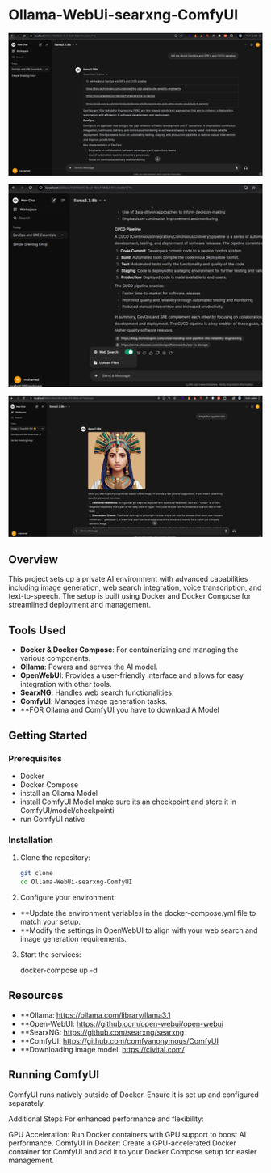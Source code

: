 # Ollama-WebUi-searxng-ComfyUI

![ChatBot](Image/1.png)

![ChatBotWithWebSearch](Image/2.png)

![ChatBotImageGenerate](Image/3.png)

## Overview

This project sets up a private AI environment with advanced capabilities including image generation, web search integration, voice transcription, and text-to-speech. The setup is built using Docker and Docker Compose for streamlined deployment and management.

## Tools Used

- **Docker & Docker Compose**: For containerizing and managing the various components.
- **Ollama**: Powers and serves the AI model.
- **OpenWebUI**: Provides a user-friendly interface and allows for easy integration with other tools.
- **SearxNG**: Handles web search functionalities.
- **ComfyUI**: Manages image generation tasks.
- **FOR Ollama and ComfyUI you have to download A Model

## Getting Started

### Prerequisites

- Docker
- Docker Compose
- install an Ollama Model
- install ComfyUI Model make sure its an checkpoint and store it in ComfyUI/model/checkpointi
- run ComfyUI native

### Installation

1. Clone the repository:
   ```bash
   git clone
   cd Ollama-WebUi-searxng-ComfyUI

2. Configure your environment:

- **Update the environment variables in the docker-compose.yml file to match your setup.
- **Modify the settings in OpenWebUI to align with your web search and image generation requirements.

3. Start the services:

   docker-compose up -d

## Resources

- **Ollama: https://ollama.com/library/llama3.1
- **Open-WebUI: https://github.com/open-webui/open-webui
- **SearxNG: https://github.com/searxng/searxng
- **ComfyUI: https://github.com/comfyanonymous/ComfyUI
- **Downloading image model: https://civitai.com/



## Running ComfyUI

ComfyUI runs natively outside of Docker. Ensure it is set up and configured separately.

Additional Steps
For enhanced performance and flexibility:

GPU Acceleration: Run Docker containers with GPU support to boost AI performance.
ComfyUI in Docker: Create a GPU-accelerated Docker container for ComfyUI and add it to your Docker Compose setup for easier management.


